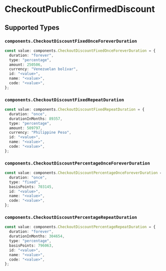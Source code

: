 # CheckoutPublicConfirmedDiscount


## Supported Types

### `components.CheckoutDiscountFixedOnceForeverDuration`

```typescript
const value: components.CheckoutDiscountFixedOnceForeverDuration = {
  duration: "forever",
  type: "percentage",
  amount: 250506,
  currency: "Venezuelan bolívar",
  id: "<value>",
  name: "<value>",
  code: "<value>",
};
```

### `components.CheckoutDiscountFixedRepeatDuration`

```typescript
const value: components.CheckoutDiscountFixedRepeatDuration = {
  duration: "once",
  durationInMonths: 89357,
  type: "percentage",
  amount: 509797,
  currency: "Philippine Peso",
  id: "<value>",
  name: "<value>",
  code: "<value>",
};
```

### `components.CheckoutDiscountPercentageOnceForeverDuration`

```typescript
const value: components.CheckoutDiscountPercentageOnceForeverDuration = {
  duration: "once",
  type: "fixed",
  basisPoints: 703145,
  id: "<value>",
  name: "<value>",
  code: "<value>",
};
```

### `components.CheckoutDiscountPercentageRepeatDuration`

```typescript
const value: components.CheckoutDiscountPercentageRepeatDuration = {
  duration: "forever",
  durationInMonths: 304654,
  type: "percentage",
  basisPoints: 796063,
  id: "<value>",
  name: "<value>",
  code: "<value>",
};
```

